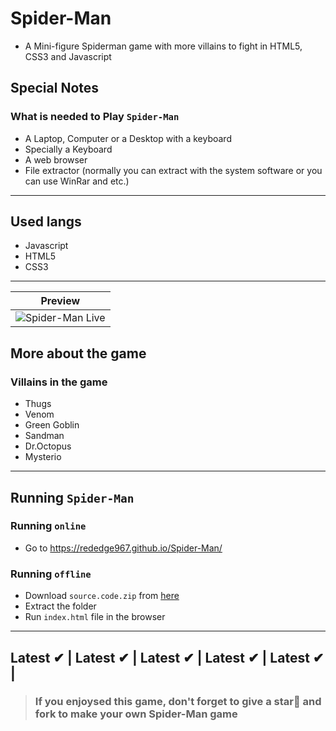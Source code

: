 # Spider-Man
- A Mini-figure Spiderman game with more villains to fight in HTML5, CSS3 and Javascript

## Special Notes
### What is needed to Play `Spider-Man`
- A Laptop, Computer or a Desktop with a keyboard
- Specially a Keyboard
- A web browser
- File extractor (normally you can extract with the system software or you can use WinRar and etc.)
---
## Used langs
- Javascript
- HTML5
- CSS3
---

|Preview|
|-|
|![Spider-Man Live](https://amazing-spider-man-game.vercel.app)|

## More about the game
### Villains in the game
- Thugs
- Venom
- Green Goblin
- Sandman
- Dr.Octopus
- Mysterio

-----------
## Running `Spider-Man`
### Running `online`
- Go to https://rededge967.github.io/Spider-Man/
### Running `offline`
- Download `source.code.zip` from [here](https://github.com/KumarGourav163/Amazing-Spider-Man-Game)
- Extract the folder
- Run `index.html` file in the browser
---
Latest ✔ | Latest ✔ | Latest ✔ | Latest ✔ | Latest ✔ |
---
> ### If you enjoysed this game, don't forget to give a star🌟 and fork to make your own Spider-Man game
